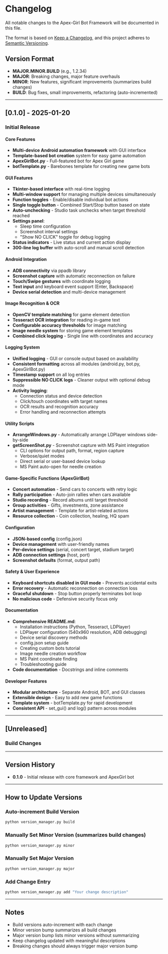 # Changelog

All notable changes to the Apex-Girl Bot Framework will be documented in this file.

The format is based on [Keep a Changelog](https://keepachangelog.com/en/1.0.0/),
and this project adheres to [Semantic Versioning](https://semver.org/spec/v2.0.0.html).

## Version Format

- **MAJOR.MINOR.BUILD** (e.g., 1.2.34)
- **MAJOR**: Breaking changes, major feature overhauls
- **MINOR**: New features, significant improvements (summarizes build changes)
- **BUILD**: Bug fixes, small improvements, refactoring (auto-incremented)

---

## [0.1.0] - 2025-01-20

### Initial Release

#### Core Features
- **Multi-device Android automation framework** with GUI interface
- **Template-based bot creation** system for easy game automation
- **ApexGirlBot.py** - Full-featured bot for Apex Girl game
- **botTemplate.py** - Barebones template for creating new game bots

#### GUI Features
- **Tkinter-based interface** with real-time logging
- **Multi-window support** for managing multiple devices simultaneously
- **Function toggles** - Enable/disable individual bot actions
- **Single toggle button** - Combined Start/Stop button based on state
- **Auto-unchecking** - Studio task unchecks when target threshold reached
- **Settings panel**:
  - Sleep time configuration
  - Screenshot interval settings
  - "Show NO CLICK" toggle for debug logging
- **Status indicators** - Live status and current action display
- **300-line log buffer** with auto-scroll and manual scroll detection

#### Android Integration
- **ADB connectivity** via ppadb library
- **Screenshot capture** with automatic reconnection on failure
- **Touch/Swipe gestures** with coordinate logging
- **Text input** and keyboard event support (Enter, Backspace)
- **Device serial detection** and multi-device management

#### Image Recognition & OCR
- **OpenCV template matching** for game element detection
- **Tesseract OCR integration** for reading in-game text
- **Configurable accuracy thresholds** for image matching
- **Image needle system** for storing game element templates
- **Combined click logging** - Single line with coordinates and accuracy

#### Logging System
- **Unified logging** - GUI or console output based on availability
- **Consistent formatting** across all modules (android.py, bot.py, ApexGirlBot.py)
- **Timestamp support** on all log entries
- **Suppressible NO CLICK logs** - Cleaner output with optional debug mode
- **Activity logging**:
  - Connection status and device detection
  - Click/touch coordinates with target names
  - OCR results and recognition accuracy
  - Error handling and reconnection attempts

#### Utility Scripts
- **ArrangeWindows.py** - Automatically arrange LDPlayer windows side-by-side
- **getScreenShot.py** - Screenshot capture with MS Paint integration
  - CLI options for output path, format, region capture
  - Verbose/quiet modes
  - Direct serial or user-based device lookup
  - MS Paint auto-open for needle creation

#### Game-Specific Functions (ApexGirlBot)
- **Concert automation** - Send cars to concerts with retry logic
- **Rally participation** - Auto-join rallies when cars available
- **Studio recording** - Record albums until target threshold
- **Group activities** - Gifts, investments, zone assistance
- **Artist management** - Template for artist-related actions
- **Resource collection** - Coin collection, healing, HQ spam

#### Configuration
- **JSON-based config** (config.json)
- **Device management** with user-friendly names
- **Per-device settings** (serial, concert target, stadium target)
- **ADB connection settings** (host, port)
- **Screenshot defaults** (format, output path)

#### Safety & User Experience
- **Keyboard shortcuts disabled in GUI mode** - Prevents accidental exits
- **Error recovery** - Automatic reconnection on connection loss
- **Graceful shutdown** - Stop button properly terminates bot loop
- **No malicious code** - Defensive security focus only

#### Documentation
- **Comprehensive README.md**:
  - Installation instructions (Python, Tesseract, LDPlayer)
  - LDPlayer configuration (540x960 resolution, ADB debugging)
  - Device serial discovery methods
  - config.json setup guide
  - Creating custom bots tutorial
  - Image needle creation workflow
  - MS Paint coordinate finding
  - Troubleshooting guide
- **Code documentation** - Docstrings and inline comments

#### Developer Features
- **Modular architecture** - Separate Android, BOT, and GUI classes
- **Extensible design** - Easy to add new game functions
- **Template system** - botTemplate.py for rapid development
- **Consistent API** - set_gui() and log() pattern across modules

---

## [Unreleased]

### Build Changes
<!-- Automatically tracked changes go here. Will be summarized when MINOR version is bumped. -->

---

## Version History

- **0.1.0** - Initial release with core framework and ApexGirl bot

---

## How to Update Versions

### Auto-increment Build Version
```bash
python version_manager.py build
```

### Manually Set Minor Version (summarizes build changes)
```bash
python version_manager.py minor
```

### Manually Set Major Version
```bash
python version_manager.py major
```

### Add Change Entry
```bash
python version_manager.py add "Your change description"
```

---

## Notes

- Build versions auto-increment with each change
- Minor version bump summarizes all build changes
- Major version bump lists minor versions without summarizing
- Keep changelog updated with meaningful descriptions
- Breaking changes should always trigger major version bump
